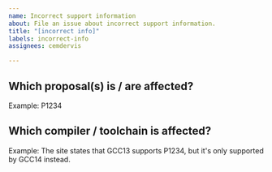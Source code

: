 ```yaml
---
name: Incorrect support information
about: File an issue about incorrect support information.
title: "[incorrect info]"
labels: incorrect-info
assignees: cemdervis

---
```


## Which proposal(s) is / are affected?

Example: P1234

## Which compiler / toolchain is affected?

Example: The site states that GCC13 supports P1234, but it's only supported by GCC14 instead.
